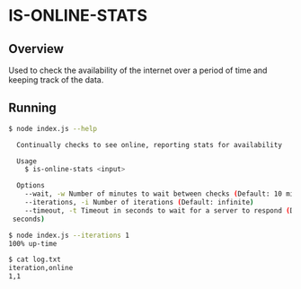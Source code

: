 # IS-ONLINE-STATS

## Overview
Used to check the availability of the internet over a period of time and keeping track of the data.

## Running

```sh
$ node index.js --help

  Continually checks to see online, reporting stats for availability

  Usage
    $ is-online-stats <input>

  Options
    --wait, -w Number of minutes to wait between checks (Default: 10 minutes)
    --iterations, -i Number of iterations (Default: infinite)
    --timeout, -t Timeout in seconds to wait for a server to respond (Default: 2
 seconds)

$ node index.js --iterations 1
100% up-time

$ cat log.txt
iteration,online
1,1
```
